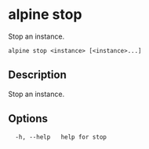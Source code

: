 # alpine stop

Stop an instance.

```
alpine stop <instance> [<instance>...]
```

## Description

Stop an instance.

## Options

```
  -h, --help   help for stop
```
